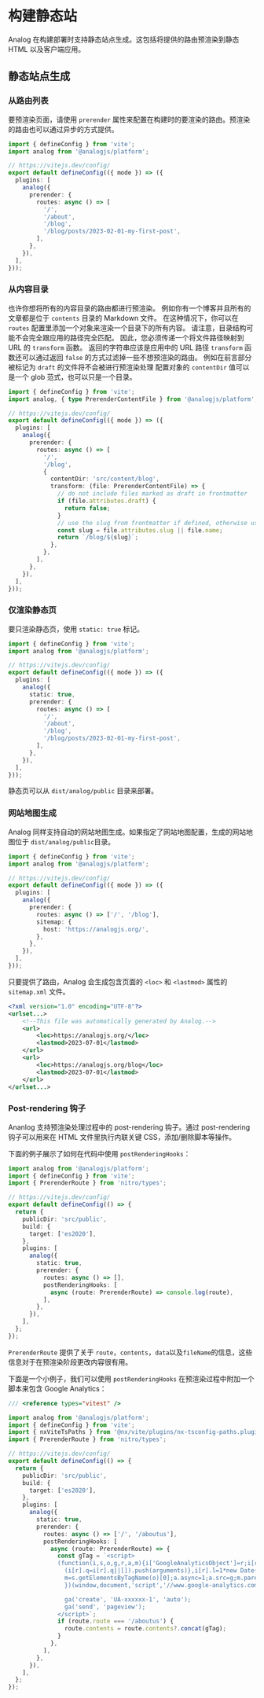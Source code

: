 # 构建静态站

Analog 在构建部署时支持静态站点生成。这包括将提供的路由预渲染到静态 HTML 以及客户端应用。

## 静态站点生成

### 从路由列表

要预渲染页面，请使用 `prerender` 属性来配置在构建时的要渲染的路由。预渲染的路由也可以通过异步的方式提供。

```ts
import { defineConfig } from 'vite';
import analog from '@analogjs/platform';

// https://vitejs.dev/config/
export default defineConfig(({ mode }) => ({
  plugins: [
    analog({
      prerender: {
        routes: async () => [
          '/',
          '/about',
          '/blog',
          '/blog/posts/2023-02-01-my-first-post',
        ],
      },
    }),
  ],
}));
```

### 从内容目录

也许你想将所有的内容目录的路由都进行预渲染。
例如你有一个博客并且所有的文章都是位于 `contents` 目录的 Markdown 文件。
在这种情况下，你可以在 `routes` 配置里添加一个对象来渲染一个目录下的所有内容。
请注意，目录结构可能不会完全跟应用的路径完全匹配。
因此，您必须传递一个将文件路径映射到 URL 的 `transform` 函数。
返回的字符串应该是应用中的 URL 路径
`transform` 函数还可以通过返回 `false` 的方式过滤掉一些不想预渲染的路由。
例如在前言部分被标记为 `draft` 的文件将不会被进行预渲染处理
配置对象的 `contentDir` 值可以是一个 glob 范式，也可以只是一个目录。

```ts
import { defineConfig } from 'vite';
import analog, { type PrerenderContentFile } from '@analogjs/platform';

// https://vitejs.dev/config/
export default defineConfig(({ mode }) => ({
  plugins: [
    analog({
      prerender: {
        routes: async () => [
          '/',
          '/blog',
          {
            contentDir: 'src/content/blog',
            transform: (file: PrerenderContentFile) => {
              // do not include files marked as draft in frontmatter
              if (file.attributes.draft) {
                return false;
              }
              // use the slug from frontmatter if defined, otherwise use the files basename
              const slug = file.attributes.slug || file.name;
              return `/blog/${slug}`;
            },
          },
        ],
      },
    }),
  ],
}));
```

### 仅渲染静态页

要只渲染静态页，使用 `static: true` 标记。

```ts
import { defineConfig } from 'vite';
import analog from '@analogjs/platform';

// https://vitejs.dev/config/
export default defineConfig(({ mode }) => ({
  plugins: [
    analog({
      static: true,
      prerender: {
        routes: async () => [
          '/',
          '/about',
          '/blog',
          '/blog/posts/2023-02-01-my-first-post',
        ],
      },
    }),
  ],
}));
```

静态页可以从 `dist/analog/public` 目录来部署。

### 网站地图生成

Analog 同样支持自动的网站地图生成。如果指定了网站地图配置，生成的网站地图位于 `dist/analog/public`目录。

```ts
import { defineConfig } from 'vite';
import analog from '@analogjs/platform';

// https://vitejs.dev/config/
export default defineConfig(({ mode }) => ({
  plugins: [
    analog({
      prerender: {
        routes: async () => ['/', '/blog'],
        sitemap: {
          host: 'https://analogjs.org/',
        },
      },
    }),
  ],
}));
```

只要提供了路由，Analog 会生成包含页面的 `<loc>` 和 `<lastmod>` 属性的 `sitemap.xml` 文件。

```xml
<?xml version="1.0" encoding="UTF-8"?>
<urlset...>
    <!--This file was automatically generated by Analog.-->
    <url>
        <loc>https://analogjs.org/</loc>
        <lastmod>2023-07-01</lastmod>
    </url>
    <url>
        <loc>https://analogjs.org/blog</loc>
        <lastmod>2023-07-01</lastmod>
    </url>
</urlset...>
```

### Post-rendering 钩子

Ananlog 支持预渲染处理过程中的 post-rendering 钩子。通过 post-rendering 钩子可以用来在 HTML 文件里执行内联关键 CSS，添加/删除脚本等操作。

下面的例子展示了如何在代码中使用 `postRenderingHooks`：

```ts
import analog from '@analogjs/platform';
import { defineConfig } from 'vite';
import { PrerenderRoute } from 'nitro/types';

// https://vitejs.dev/config/
export default defineConfig(() => {
  return {
    publicDir: 'src/public',
    build: {
      target: ['es2020'],
    },
    plugins: [
      analog({
        static: true,
        prerender: {
          routes: async () => [],
          postRenderingHooks: [
            async (route: PrerenderRoute) => console.log(route),
          ],
        },
      }),
    ],
  };
});
```

`PrerenderRoute` 提供了关于 `route`，`contents`，`data`以及`fileName`的信息，这些信息对于在预渲染阶段更改内容很有用。

下面是一个小例子，我们可以使用 `postRenderingHooks` 在预渲染过程中附加一个脚本来包含 Google Analytics：

```ts
/// <reference types="vitest" />

import analog from '@analogjs/platform';
import { defineConfig } from 'vite';
import { nxViteTsPaths } from '@nx/vite/plugins/nx-tsconfig-paths.plugin';
import { PrerenderRoute } from 'nitro/types';

// https://vitejs.dev/config/
export default defineConfig(() => {
  return {
    publicDir: 'src/public',
    build: {
      target: ['es2020'],
    },
    plugins: [
      analog({
        static: true,
        prerender: {
          routes: async () => ['/', '/aboutus'],
          postRenderingHooks: [
            async (route: PrerenderRoute) => {
              const gTag = `<script>
              (function(i,s,o,g,r,a,m){i['GoogleAnalyticsObject']=r;i[r]=i[r]||function(){
                (i[r].q=i[r].q||[]).push(arguments)},i[r].l=1*new Date();a=s.createElement(o),
                m=s.getElementsByTagName(o)[0];a.async=1;a.src=g;m.parentNode.insertBefore(a,m)
                })(window,document,'script','//www.google-analytics.com/analytics.js','ga');

                ga('create', 'UA-xxxxxx-1', 'auto');
                ga('send', 'pageview');
              </script>`;
              if (route.route === '/aboutus') {
                route.contents = route.contents?.concat(gTag);
              }
            },
          ],
        },
      }),
    ],
  };
});
```
